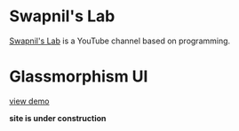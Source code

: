 # Swapnil's Lab
[Swapnil's Lab](https://www.youtube.com/channel/UCvJDlPl18PysY8CHfH_OLnw) is a YouTube channel based on programming.

# Glassmorphism UI
[view demo](https://lab-swapnil.github.io/shorts.html)

**site is under construction**

